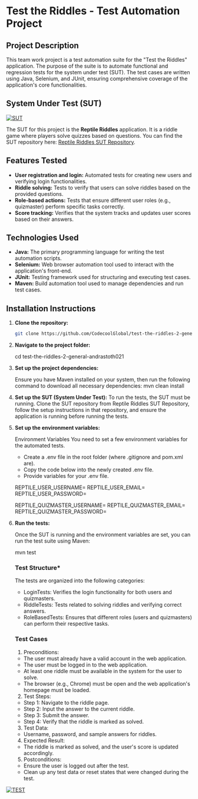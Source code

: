 # Test the Riddles - Test Automation Project

## Project Description

This team work project is a test automation suite for the "Test the Riddles" application.
The purpose of the suite is to automate functional and regression tests for the system under test (SUT).
The test cases are written using Java, Selenium, and JUnit, ensuring comprehensive coverage of the application's core
functionalities.

## System Under Test (SUT)

[![SUT][SUT-Screenshot]][sut-screenshot]

The SUT for this project is the **Reptile Riddles** application. It is a riddle game where players solve quizzes based
on questions. You can find the SUT repository here:
[Reptile Riddles SUT Repository](https://github.com/CodecoolGlobal/reptile-riddles-2-general-reveszter).

## Features Tested

- **User registration and login:** Automated tests for creating new users and verifying login functionalities.
- **Riddle solving:** Tests to verify that users can solve riddles based on the provided questions.
- **Role-based actions:** Tests that ensure different user roles (e.g., quizmaster) perform specific tasks correctly.
- **Score tracking:** Verifies that the system tracks and updates user scores based on their answers.


## Technologies Used

- **Java:** The primary programming language for writing the test automation scripts.
- **Selenium:** Web browser automation tool used to interact with the application's front-end.
- **JUnit:** Testing framework used for structuring and executing test cases.
- **Maven:** Build automation tool used to manage dependencies and run test cases.

## Installation Instructions

1. **Clone the repository:**

   ```bash
   git clone https://github.com/CodecoolGlobal/test-the-riddles-2-general-andrastoth021.git

2. **Navigate to the project folder:**

   cd test-the-riddles-2-general-andrastoth021

3. **Set up the project dependencies:**

   Ensure you have Maven installed on your system, then run the following command to download all necessary dependencies:
   mvn clean install 

4. **Set up the SUT (System Under Test):**
   To run the tests, the SUT must be running. Clone the SUT repository from Reptile Riddles SUT Repository,
   follow the setup instructions in that repository, and ensure the application is running before running the tests.

5. **Set up the environment variables:**

   Environment Variables
    You need to set a few environment variables for the automated tests.

    - Create a .env file in the root folder (where .gitignore and pom.xml are).
    - Copy the code below into the newly created .env file.
    - Provide variables for your .env file.

    REPTILE_USER_USERNAME=
    REPTILE_USER_EMAIL=
    REPTILE_USER_PASSWORD=
    
    REPTILE_QUIZMASTER_USERNAME=
    REPTILE_QUIZMASTER_EMAIL=
    REPTILE_QUIZMASTER_PASSWORD=

6. **Run the tests:**

    Once the SUT is running and the environment variables are set, you can run the test suite using Maven:

    mvn test

    ### Test Structure*

    The tests are organized into the following categories:

    - LoginTests: Verifies the login functionality for both users and quizmasters.
    - RiddleTests: Tests related to solving riddles and verifying correct answers.
    - RoleBasedTests: Ensures that different roles (users and quizmasters) can perform their respective tasks.
   
    ### Test Cases

    1. Preconditions:
    - The user must already have a valid account in the web application.
    - The user must be logged in to the web application.
    - At least one riddle must be available in the system for the user to solve.
    - The browser (e.g., Chrome) must be open and the web application's homepage must be loaded.

    2. Test Steps:
    - Step 1: Navigate to the riddle page.
    - Step 2: Input the answer to the current riddle.
    - Step 3: Submit the answer.
    - Step 4: Verify that the riddle is marked as solved.

    3. Test Data:
    - Username, password, and sample answers for riddles.

    4. Expected Result:
    - The riddle is marked as solved, and the user's score is updated accordingly.

    5. Postconditions:
    - Ensure the user is logged out after the test.
    - Clean up any test data or reset states that were changed during the test.


[![TEST][TEST-Result]][test-result]


<!-- MARKDOWN LINKS & IMAGES -->
<!-- https://www.markdownguide.org/basic-syntax/#reference-style-links -->

[sut-screenshot]: src/test/resources/images/logo_big.png
[test-result]: src/test/resources/images/test.png
